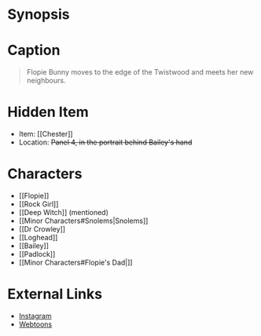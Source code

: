 # Synopsis

# Caption
> Flopie Bunny moves to the edge of the Twistwood and meets her new neighbours.

# Hidden Item
* Item: [[Chester]]
* Location: <strike>Panel 4, in the portrait behind Bailey's hand</strike>

# Characters
* [[Flopie]]
* [[Rock Girl]]
* [[Deep Witch]] (mentioned)
* [[Minor Characters#Snolems|Snolems]]
* [[Dr Crowley]]
* [[Loghead]]
* [[Bailey]]
* [[Padlock]]
* [[Minor Characters#Flopie's Dad|]]

# External Links
* [Instagram](https://www.instagram.com/p/B8ZvC4sg8YA/)
* [Webtoons](https://www.webtoons.com/en/challenge/twistwood-tales/29-welcome-to-twistwood-flopie/viewer?title_no=344740&episode_no=32)